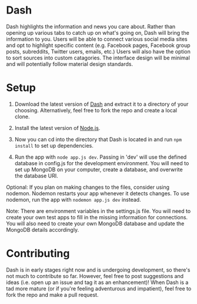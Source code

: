 # Dash

Dash highlights the information and news you care about. Rather than opening up various tabs to catch up on what's going on, Dash will bring the information to you. Users will be able to connect various social media sites and opt to highlight specific content (e.g. Facebook pages, Facebook group posts, subreddits, Twitter users, emails, etc.) Users will also have the option to sort sources into custom catagories. The interface design will be minimal and will potentially follow material design standards.

# Setup

1) Download the latest version of [Dash](https://github.com/alanplotko/Dash/archive/master.zip) and extract it to a directory of your choosing. Alternatively, feel free to fork the repo and create a local clone.

2) Install the latest version of [Node.js](https://nodejs.org/en/).

3) Now you can cd into the directory that Dash is located in and run `npm install` to set up dependencies.

4) Run the app with `node app.js dev`. Passing in 'dev' will use the defined database in config.js for the development environment. You will need to set up MongoDB on your computer, create a database, and overwrite the database URI.

Optional: If you plan on making changes to the files, consider using nodemon. Nodemon restarts your app whenever it detects changes. To use nodemon, run the app with `nodemon app.js dev` instead.

Note: There are environment variables in the settings.js file. You will need to create your own test apps to fill in the missing information for connections. You will also need to create your own MongoDB database and update the MongoDB details accordingly.

# Contributing

Dash is in early stages right now and is undergoing development, so there's not much to contribute so far. However, feel free to post suggestions and ideas (i.e. open up an issue and tag it as an enhancement)! When Dash is a tad more mature (or if you're feeling adventurous and impatient), feel free to fork the repo and make a pull request.
